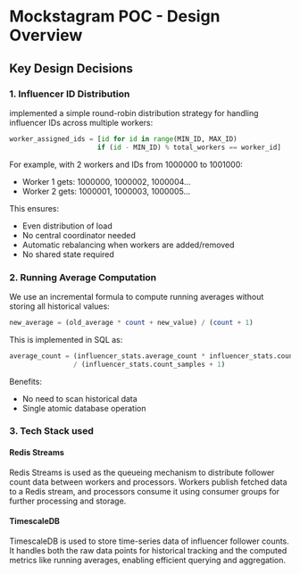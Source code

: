 # Mockstagram POC - Design Overview

## Key Design Decisions

### 1. Influencer ID Distribution
implemented a simple round-robin distribution strategy for handling influencer IDs across multiple workers:

```python
worker_assigned_ids = [id for id in range(MIN_ID, MAX_ID) 
                      if (id - MIN_ID) % total_workers == worker_id]
```

For example, with 2 workers and IDs from 1000000 to 1001000:
- Worker 1 gets: 1000000, 1000002, 1000004...
- Worker 2 gets: 1000001, 1000003, 1000005...

This ensures:
- Even distribution of load
- No central coordinator needed
- Automatic rebalancing when workers are added/removed
- No shared state required

### 2. Running Average Computation
We use an incremental formula to compute running averages without storing all historical values:

```sql
new_average = (old_average * count + new_value) / (count + 1)
```

This is implemented in SQL as:
```sql
average_count = (influencer_stats.average_count * influencer_stats.count_samples + new_value) 
                / (influencer_stats.count_samples + 1)
```

Benefits:
- No need to scan historical data
- Single atomic database operation

### 3. Tech Stack used

#### Redis Streams 

Redis Streams is used as the queueing mechanism to distribute follower count data between workers and processors. Workers publish fetched data to a Redis stream, and processors consume it using consumer groups for further processing and storage.

#### TimescaleDB

TimescaleDB is used to store time-series data of influencer follower counts. It handles both the raw data points for historical tracking and the computed metrics like running averages, enabling efficient querying and aggregation.